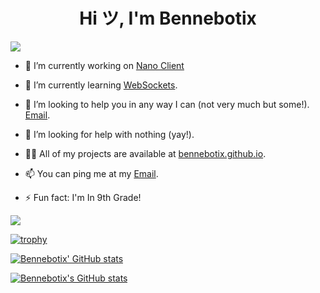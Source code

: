 <h1 align="center">Hi ツ, I'm Bennebotix</h1>
<img src="https://readme-typing-svg.herokuapp.com?vCenter=true&lines=Hey+I'm+Bennebotix!;I+Like+To+Code!+:)">

- 🔭 I’m currently working on [Nano Client](http://github.com/Bennebotix/Nano-Client)

- 🌱 I’m currently learning [WebSockets](https://web.dev/learn/pwa).

- 👯 I’m looking to help you in any way I can (not very much but some!). [Email](mailto:bennebotix@gmail.com).

- 🤝 I’m looking for help with nothing (yay!).

- 👨‍💻 All of my projects are available at [bennebotix.github.io](https://bennebotix.github.io/).

- 📫 You can ping me at my [Email](mailto:bennebotix@gmail.com).

- ⚡ Fun fact: I'm In 9th Grade!

![](https://komarev.com/ghpvc/?username=bennebotix)

[![trophy](https://github-profile-trophy.vercel.app/?username=bennebotix)](https://github.com/ryo-ma/github-profile-trophy)


[![Bennebotix' GitHub stats](https://github-readme-stats.vercel.app/api/top-langs?username=bennebotix&show_icons=true&theme=radical&layout=compact)](https://github.com/anuraghazra/github-readme-stats)

[![Bennebotix's GitHub stats](https://github-readme-stats.vercel.app/api?username=bennebotix&show_icons=true&theme=radical)](https://github.com/anuraghazra/github-readme-stats)
